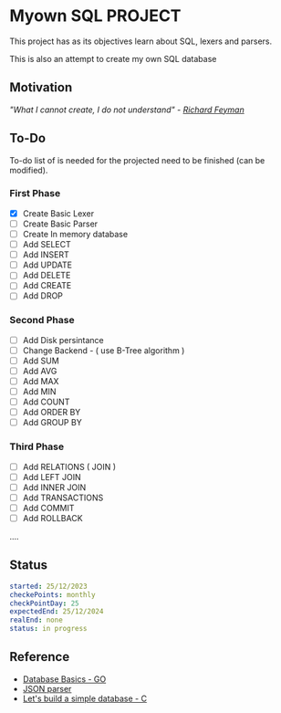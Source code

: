 # Myown SQL PROJECT

This project has as its objectives learn about SQL, lexers and parsers.

This is also an attempt to create my own SQL database

## Motivation

_"What I cannot create, I do not understand" - [Richard Feyman](https://en.m.wikiquote.org/wiki/Richard_Feynman)_

## To-Do

To-do list of is needed for the projected need to be finished (can be modified).

### First Phase

- [x] Create Basic Lexer
- [ ] Create Basic Parser
- [ ] Create In memory database
- [ ] Add SELECT
- [ ] Add INSERT
- [ ] Add UPDATE
- [ ] Add DELETE
- [ ] Add CREATE
- [ ] Add DROP

### Second Phase

- [ ] Add Disk persintance
- [ ] Change Backend - ( use B-Tree algorithm )
- [ ] Add SUM
- [ ] Add AVG
- [ ] Add MAX
- [ ] Add MIN
- [ ] Add COUNT
- [ ] Add ORDER BY
- [ ] Add GROUP BY

### Third Phase

- [ ] Add RELATIONS ( JOIN )
- [ ] Add LEFT JOIN
- [ ] Add INNER JOIN
- [ ] Add TRANSACTIONS
- [ ] Add COMMIT
- [ ] Add ROLLBACK

....

## Status

```yaml
started: 25/12/2023
checkePoints: monthly
checkPointDay: 25
expectedEnd: 25/12/2024
realEnd: none
status: in progress
```

## Reference

- [Database Basics - GO](https://notes.eatonphil.com/database-basics.html)
- [JSON parser](https://notes.eatonphil.com/writing-a-simple-json-parser.html)
- [Let's build a simple database - C](https://cstack.github.io/db_tutorial/)
